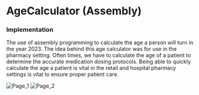 # AgeCalculator (Assembly)
### Implementation
The use of assembly programming to calculate the age a person will turn in the year 2023. The idea behind this age calculator was for use in the pharmacy setting. Often times, we have to calculate the age of a patient to determine the accurate medication dosing protocols. Being able to quickly calculate the age a patient is vital in the retail and hospital pharmacy settings is vital to ensure proper patient care.

![Page_1](https://github.com/KavyaKolavasi1/AgeCalculator/assets/135289399/ff1e100f-9ef9-48e1-af17-89aa1e513311)
![Page_2](https://github.com/KavyaKolavasi1/AgeCalculator/assets/135289399/f50ace4c-39cc-4184-9474-3ed280c4907c)
